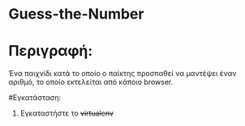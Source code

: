 # Guess-the-Number

# Περιγραφή:
Ένα παιχνίδι κατά το οποίο ο παίκτης προσπαθεί να μαντέψει έναν αριθμό, το οποίο εκτελείται από κάποιο browser.

#Εγκατάσταση:
1. Εγκαταστήστε το ~~virtualenv~~
